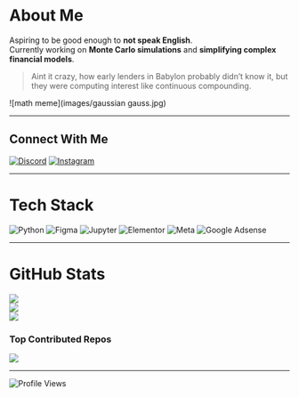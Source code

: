 #  About Me
Aspiring to be good enough to **not speak English**.  
Currently working on **Monte Carlo simulations** and **simplifying complex financial models**.  

> Aint it crazy, how early lenders in Babylon probably didn’t know it, but they were computing interest like continuous compounding.

![math meme](images/gaussian gauss.jpg)

---

##  Connect With Me
[![Discord](https://img.shields.io/badge/Discord-%237289DA.svg?logo=discord&logoColor=white)](https://discord.gg/hhXuRBXF)
[![Instagram](https://img.shields.io/badge/Instagram-%23E4405F.svg?logo=Instagram&logoColor=white)](https://instagram.com/brabim._)  

---

#  Tech Stack
![Python](https://img.shields.io/badge/python-3670A0?style=flat&logo=python&logoColor=ffdd54) 
![Figma](https://img.shields.io/badge/figma-%23F24E1E.svg?style=flat&logo=figma&logoColor=white)
![Jupyter](https://img.shields.io/badge/jupyter-F37626?style=flat&logo=jupyter&logoColor=ffffff)
![Elementor](https://img.shields.io/badge/elementor-80EAD9?style=flat&logo=elementor&logoColor=white)
![Meta](https://img.shields.io/badge/meta-1877F2?style=flat&logo=meta&logoColor=white)
![Google Adsense](https://img.shields.io/badge/google_adsense-4285F4?style=flat&logo=google-adsense&logoColor=white)

---

#  GitHub Stats
![](https://github-readme-stats.vercel.app/api?username=B4rxu5&theme=dark&hide_border=false&include_all_commits=false&count_private=true)<br/>
![](https://github-readme-streak-stats.herokuapp.com/?user=B4rxu5&theme=dark&hide_border=false)<br/>
![](https://github-readme-stats.vercel.app/api/top-langs/?username=B4rxu5&theme=dark&hide_border=false&include_all_commits=false&count_private=true&layout=compact)

###  Top Contributed Repos
![](https://github-contributor-stats.vercel.app/api?username=B4rxu5&limit=5&theme=dark&combine_all_yearly_contributions=true)

---
![Profile Views](https://komarev.com/ghpvc/?username=B4rxu5)



